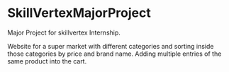 # SkillVertexMajorProject
Major Project for skillvertex Internship.

Website for a super market with different categories and sorting inside those categories by price and brand name.
Adding multiple entries of the same  product into the cart.
